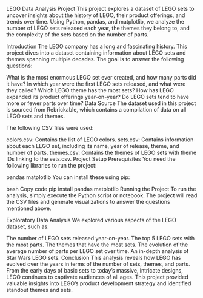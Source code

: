 LEGO Data Analysis Project
This project explores a dataset of LEGO sets to uncover insights about the history of LEGO, their product offerings, and trends over time. Using Python, pandas, and matplotlib, we analyze the number of LEGO sets released each year, the themes they belong to, and the complexity of the sets based on the number of parts.

Introduction
The LEGO company has a long and fascinating history. This project dives into a dataset containing information about LEGO sets and themes spanning multiple decades. The goal is to answer the following questions:

What is the most enormous LEGO set ever created, and how many parts did it have?
In which year were the first LEGO sets released, and what were they called?
Which LEGO theme has the most sets?
How has LEGO expanded its product offerings year-on-year?
Do LEGO sets tend to have more or fewer parts over time?
Data Source
The dataset used in this project is sourced from Rebrickable, which contains a compilation of data on all LEGO sets and themes.

The following CSV files were used:

colors.csv: Contains the list of LEGO colors.
sets.csv: Contains information about each LEGO set, including its name, year of release, theme, and number of parts.
themes.csv: Contains the themes of LEGO sets with theme IDs linking to the sets.csv.
Project Setup
Prerequisites
You need the following libraries to run the project:

pandas
matplotlib
You can install these using pip:

bash
Copy code
pip install pandas matplotlib
Running the Project
To run the analysis, simply execute the Python script or notebook. The project will read the CSV files and generate visualizations to answer the questions mentioned above.

Exploratory Data Analysis
We explored various aspects of the LEGO dataset, such as:

The number of LEGO sets released year-on-year.
The top 5 LEGO sets with the most parts.
The themes that have the most sets.
The evolution of the average number of parts per LEGO set over time.
An in-depth analysis of Star Wars LEGO sets.
Conclusion
This analysis reveals how LEGO has evolved over the years in terms of the number of sets, themes, and parts. From the early days of basic sets to today’s massive, intricate designs, LEGO continues to captivate audiences of all ages. This project provided valuable insights into LEGO’s product development strategy and identified standout themes and sets.